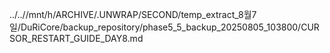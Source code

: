 ../..//mnt/h/ARCHIVE/.UNWRAP/SECOND/temp_extract_8월7일/DuRiCore/backup_repository/phase5_5_backup_20250805_103800/CURSOR_RESTART_GUIDE_DAY8.md